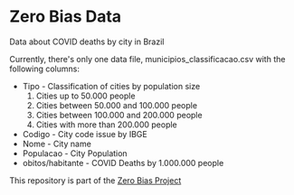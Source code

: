 # Zero Bias Data

Data about COVID deaths by city in Brazil

Currently, there's only one data file, municipios_classificacao.csv with the following columns:

* Tipo - Classification of cities by population size
	1. Cities up to 50.000 people
	1. Cities between 50.000 and 100.000 people
	1. Cities between 100.000 and 200.000 people
	1. Cities with more than 200.000 people
* Codigo - City code issue by IBGE
* Nome - City name
* Populacao - City Population
* obitos/habitante - COVID Deaths by 1.000.000 people

This repository is part of the [Zero Bias Project](https://zerobias.info)